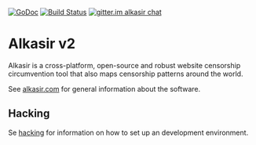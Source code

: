 [![GoDoc](https://godoc.org/github.com/alkasir/alkasir?status.svg)](https://godoc.org/github.com/alkasir/alkasir) [![Build Status](https://drone-alkasir.23c.se/api/badges/alkasir/alkasir/status.svg)](https://drone-alkasir.23c.se/alkasir/alkasir) [![gitter.im alkasir chat](https://badges.gitter.im/alkasir/alkasir.svg)](https://gitter.im/alkasir/alkasir?utm_source=badge&utm_medium=badge&utm_campaign=pr-badge&utm_content=badge)

# Alkasir v2

Alkasir is a cross-platform, open-source and robust website censorship
circumvention tool that also maps censorship patterns around the world.

See [alkasir.com](https://alkasir.com) for general information about the
software.

## Hacking

Se [hacking](hacking.md) for information on how to set up an development environment.
